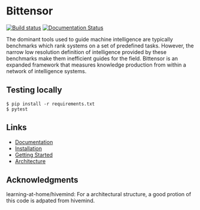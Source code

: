 # Bittensor 
[![Build status](https://circleci.com/gh/opentensor/bittensor.svg?style=shield)](https://circleci.com/gh/opentensor/bittensor)
[![Documentation Status](https://readthedocs.org/projects/bittensor-docs/badge/?version=latest)](https://bittensor-docs.readthedocs.io/en/latest/?badge=latest)

The dominant tools used to guide machine intelligence are typically benchmarks which rank systems on a set of predefined tasks. However, the narrow low resolution definition of intelligence provided by these benchmarks make them inefficient guides for the field. Bittensor is an expanded framework that measures knowledge production from within a network of intelligence systems.


## Testing locally
```
$ pip install -r requirements.txt
$ pytest
```

## Links
- [Documentation](https://bittensor-docs.readthedocs.io/en/latest/index.html)
- [Installation](https://bittensor-docs.readthedocs.io/en/latest/getting-started/installation.html)
- [Getting Started](https://bittensor-docs.readthedocs.io/en/latest/getting-started/run-multiple-bittensor-instances.html)
- [Architecture](https://bittensor-docs.readthedocs.io/en/latest/bittensor-deep-dive/bittensor-architecture.html)

## Acknowledgments
learning-at-home/hivemind: For a architectural structure, a good protion of this code is adpated from hivemind. 
